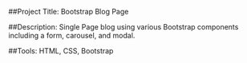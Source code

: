 ##Project Title: Bootstrap Blog Page

##Description: Single Page blog using various Bootstrap components including a form, carousel, and modal.

##Tools: HTML, CSS, Bootstrap
